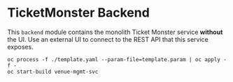 # TicketMonster Backend

This `backend` module contains the monolith Ticket Monster service **without** the UI. Use an external UI to connect to the REST API that this service exposes.

```
oc process -f ./template.yaml --param-file=template.param | oc apply -f -
oc start-build venue-mgmt-svc
```